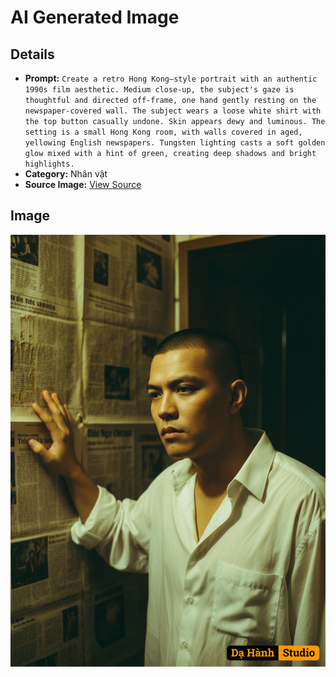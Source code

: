 # AI Generated Image

## Details
- **Prompt:** `Create a retro Hong Kong–style portrait with an authentic 1990s film aesthetic. Medium close-up, the subject's gaze is thoughtful and directed off-frame, one hand gently resting on the newspaper-covered wall. The subject wears a loose white shirt with the top button casually undone. Skin appears dewy and luminous. The setting is a small Hong Kong room, with walls covered in aged, yellowing English newspapers. Tungsten lighting casts a soft golden glow mixed with a hint of green, creating deep shadows and bright highlights.`
- **Category:** Nhân vật
- **Source Image:** [View Source](https://raw.githubusercontent.com/lenzcomvth/ImageLibrary/main/Male.png)

## Image
![AI Generated Image](./image-2025-10-03T15-38-15-808Z.png)